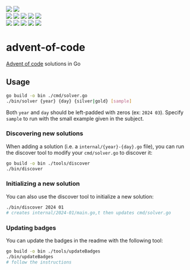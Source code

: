 <div>
<img src="https://img.shields.io/badge/go-%2300ADD8.svg?style=for-the-badge&logo=go&logoColor=white">
<img src="https://img.shields.io/badge/total_stars%20⭐-018-fcd34d?style=for-the-badge">
<br/>
<div>
<img src="https://img.shields.io/badge/2015%20⭐-00-a8a29e">
<img src="https://img.shields.io/badge/2016%20⭐-00-a8a29e">
<img src="https://img.shields.io/badge/2017%20⭐-00-a8a29e">
<img src="https://img.shields.io/badge/2018%20⭐-00-a8a29e">
<img src="https://img.shields.io/badge/2019%20⭐-00-a8a29e">
<br>
<img src="https://img.shields.io/badge/2020%20⭐-00-a8a29e">
<img src="https://img.shields.io/badge/2021%20⭐-06-f4f4f5">
<img src="https://img.shields.io/badge/2022%20⭐-00-a8a29e">
<img src="https://img.shields.io/badge/2023%20⭐-00-a8a29e">
<img src="https://img.shields.io/badge/2024%20⭐-12-f4f4f5">
<br>

</div>
</div>
<!-- ----- marker: badges ----- -->

# advent-of-code

[Advent of code](https://adventofcode.com/) solutions in Go

## Usage

```sh
go build -o bin ./cmd/solver.go
./bin/solver {year} {day} {silver|gold} [sample]
```

Both `year` and `day` should be left-padded with zeros (ex: `2024 03`).
Specify `sample` to run with the small example given in the subject.

### Discovering new solutions

When adding a solution (i.e. a `internal/{year}-{day}.go` file), you can run the discover tool
to modify your `cmd/solver.go` to discover it:

```sh
go build -o bin ./tools/discover
./bin/discover
```

### Initializing a new solution

You can also use the discover tool to initialize a new solution:
```sh
./bin/discover 2024 01
# creates internal/2024-01/main.go,t then updates cmd/solver.go
```

### Updating badges

You can update the badges in the readme with the following tool:

```sh
go build -o bin ./tools/updateBadges
./bin/updateBadges
# follow the instructions
```
